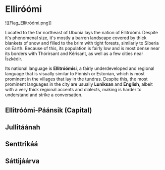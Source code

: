 # Elliróómi
![[Flag_Ellitróómi.png]]

Located to the far northeast of Ubunia lays the nation of Ellitróómi. Despite it's phenomenal size, it's mostly a barren landscape covered by thick blankets of snow and filled to the brim with tight forests, similarly to Siberia on Earth. Because of this, its population is fairly low and is most dense near its borders with Thórirsant and Kérisant, as well as a few cities near Íszkédir. 

Its national language is **Ellitróómisi**, a fairly underdeveloped and regional language that is visually similar to Finnish or Estonian, which is most prominent in the villages that lay in the tundras. Despite this, the most prominent languages in the city are usually **Luniksan** and **English**, albeit with a very thick regional accents and dialects, making is harder to understand and strike a conversation.

## Ellitróómi-Páánsik (Capital)

## Jullitáánah

## Senttrikáá

## Sáttijáárva

